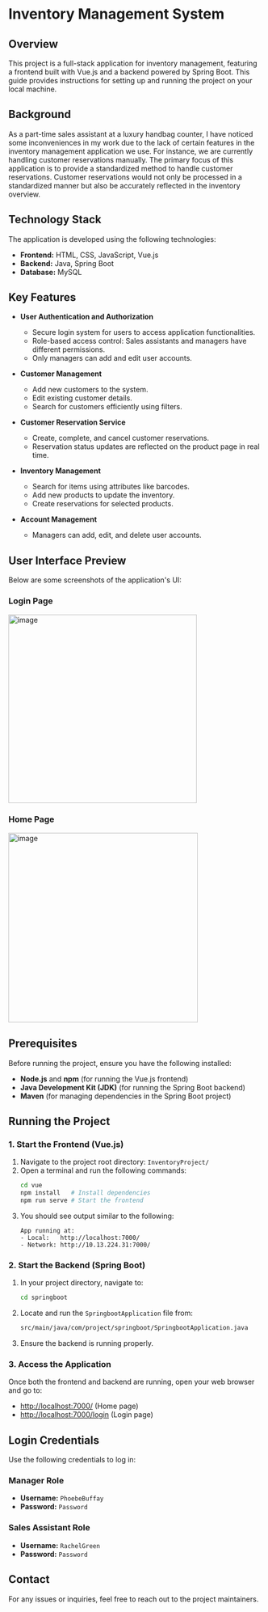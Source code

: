 # Inventory Management System

## Overview
This project is a full-stack application for inventory management, featuring a frontend built with Vue.js and a backend powered by Spring Boot. This guide provides instructions for setting up and running the project on your local machine.

## Background
As a part-time sales assistant at a luxury handbag counter, I have noticed some inconveniences in my work due to the lack of certain features in the inventory management application we use. For instance, we are currently handling customer reservations manually. The primary focus of this application is to provide a standardized method to handle customer reservations. Customer reservations would not only be processed in a standardized manner but also be accurately reflected in the inventory overview.

## Technology Stack
The application is developed using the following technologies:  
- **Frontend:** HTML, CSS, JavaScript, Vue.js  
- **Backend:** Java, Spring Boot  
- **Database:** MySQL
  


## Key Features
- **User Authentication and Authorization**  
  - Secure login system for users to access application functionalities.  
  - Role-based access control: Sales assistants and managers have different permissions.  
  - Only managers can add and edit user accounts.  

- **Customer Management**  
  - Add new customers to the system.  
  - Edit existing customer details.  
  - Search for customers efficiently using filters.  

- **Customer Reservation Service**  
  - Create, complete, and cancel customer reservations.  
  - Reservation status updates are reflected on the product page in real time.  

- **Inventory Management**  
  - Search for items using attributes like barcodes.  
  - Add new products to update the inventory.  
  - Create reservations for selected products.  

- **Account Management**  
  - Managers can add, edit, and delete user accounts.
 
## User Interface Preview
Below are some screenshots of the application's UI:

### Login Page  
<img width="373" alt="image" src="https://github.com/user-attachments/assets/6546e5eb-383e-4e15-94c5-a9f9d206c909" />

### Home Page
<img width="375" alt="image" src="https://github.com/user-attachments/assets/588ac10a-f8f3-446a-888e-9e70cb834d15" />





## Prerequisites
Before running the project, ensure you have the following installed:
- **Node.js** and **npm** (for running the Vue.js frontend)
- **Java Development Kit (JDK)** (for running the Spring Boot backend)
- **Maven** (for managing dependencies in the Spring Boot project)

## Running the Project
### 1. Start the Frontend (Vue.js)
1. Navigate to the project root directory: `InventoryProject/`
2. Open a terminal and run the following commands:
   ```sh
   cd vue
   npm install   # Install dependencies
   npm run serve # Start the frontend
   ```
3. You should see output similar to the following:
   ```
   App running at:
   - Local:   http://localhost:7000/
   - Network: http://10.13.224.31:7000/
   ```

### 2. Start the Backend (Spring Boot)
1. In your project directory, navigate to:
   ```sh
   cd springboot
   ```
2. Locate and run the `SpringbootApplication` file from:
   ```sh
   src/main/java/com/project/springboot/SpringbootApplication.java
   ```
3. Ensure the backend is running properly.

### 3. Access the Application
Once both the frontend and backend are running, open your web browser and go to:
- [http://localhost:7000/](http://localhost:7000/) (Home page)
- [http://localhost:7000/login](http://localhost:7000/login) (Login page)

## Login Credentials
Use the following credentials to log in:

### Manager Role
- **Username:** `PhoebeBuffay`
- **Password:** `Password`

### Sales Assistant Role
- **Username:** `RachelGreen`
- **Password:** `Password`

## Contact
For any issues or inquiries, feel free to reach out to the project maintainers.
